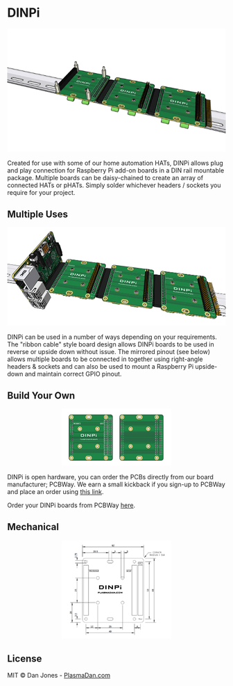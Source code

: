 # DINPi
<p align="center">
    <img alt="DINPi Animated" src="/img/dinpi-animated.gif">
</p>

Created for use with some of our home automation HATs, DINPi allows plug and play connection for Raspberry Pi add-on boards in a DIN rail mountable package. Multiple boards can be daisy-chained to create an array of connected HATs or pHATs. Simply solder whichever headers / sockets you require for your project.

## Multiple Uses
<p align="center">
    <img alt="DINPi Array on DIN Rail" src="/img/dinpi-3x-array.gif">
</p>

DINPi can be used in a number of ways depending on your requirements. The "ribbon cable" style board design allows DINPi boards to be used in reverse or upside down without issue. The mirrored pinout (see below) allows multiple boards to be connected in together using right-angle headers & sockets and can also be used to mount a Raspberry Pi upside-down and maintain correct GPIO pinout.

## Build Your Own
<p align="center">
    <a href="https://www.pcbway.com/project/shareproject/DINPi___DIN_Rail_Mount_for_Raspberry_Pi.html" target="_blank" rel="nofollow">
        <img alt="DINPi PCB" src="/img/dinpi-pcb.gif" width="50%">
    </a>
</p>

DINPi is open hardware, you can order the PCBs directly from our board manufacturer; PCBWay. We earn a small kickback if you sign-up to PCBWay and place an order using <a href="https://www.pcbway.com/setinvite.aspx?inviteid=19024" target="_blank" rel="nofollow">this link</a>.

Order your DINPi boards from PCBWay <a href="https://www.pcbway.com/project/shareproject/DINPi___DIN_Rail_Mount_for_Raspberry_Pi.html" target="_blank" rel="nofollow">here</a>.

## Mechanical

<p align="center">
    <img alt="Mechanical Drawing" src="/img/mechanical.gif" width="50%">
</p>

## License

MIT © Dan Jones - [PlasmaDan.com](https://plasmadan.com)